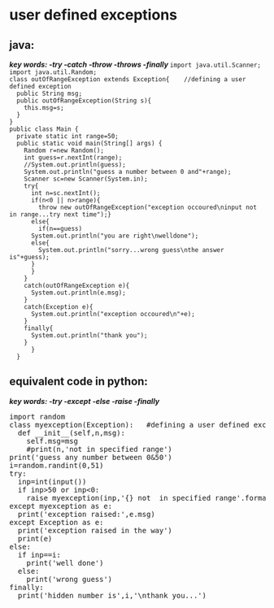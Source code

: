 <h1>user defined exceptions</h1>

<h2>java:</h2>
<i><b>key words:
-try
-catch
-throw
-throws
-finally
</b></i>
<code>import java.util.Scanner;
import java.util.Random;
class outOfRangeException extends Exception{    //defining a user defined exception
  public String msg;
  public outOfRangeException(String s){
    this.msg=s;
  }
}
public class Main {
  private static int range=50;
  public static void main(String[] args) {
    Random r=new Random();
    int guess=r.nextInt(range);
    //System.out.println(guess);
    System.out.println("guess a number between 0 and"+range);
    Scanner sc=new Scanner(System.in);
    try{
      int n=sc.nextInt();
      if(n<0 || n>range){
        throw new outOfRangeException("exception occoured\ninput not in range...try next time");}
      else{
        if(n==guess)
      System.out.println("you are right\nwelldone");
      else{
        System.out.println("sorry...wrong guess\nthe answer is"+guess);
      }
      }
    }
    catch(outOfRangeException e){
      System.out.println(e.msg);
    }
    catch(Exception e){
      System.out.println("exception occoured\n"+e);
    }
    finally{
      System.out.println("thank you");
    }
      }
  }</code>

<h2>equivalent code in python:</h2>
<i><b>key words:
-try
-except
-else
-raise
-finally
</b></i>
<pre>import random
class myexception(Exception):   #defining a user defined exception
  def __init__(self,n,msg):
    self.msg=msg
    #print(n,'not in specified range')
print('guess any number between 0&50')
i=random.randint(0,51)
try:
  inp=int(input())
  if inp>50 or inp<0:
    raise myexception(inp,'{} not  in specified range'.format(inp))
except myexception as e:
  print('exception raised:',e.msg)
except Exception as e:
  print('exception raised in the way')
  print(e)
else:
  if inp==i:
    print('well done')
  else:
    print('wrong guess')
finally:
  print('hidden number is',i,'\nthank you...')
                      </pre>
